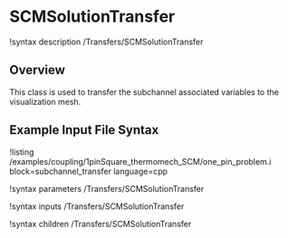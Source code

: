 # SCMSolutionTransfer

!syntax description /Transfers/SCMSolutionTransfer

## Overview

<!-- -->

This class is used to transfer the subchannel associated variables to the visualization mesh.

## Example Input File Syntax

!listing /examples/coupling/1pinSquare_thermomech_SCM/one_pin_problem.i block=subchannel_transfer language=cpp

!syntax parameters /Transfers/SCMSolutionTransfer

!syntax inputs /Transfers/SCMSolutionTransfer

!syntax children /Transfers/SCMSolutionTransfer
